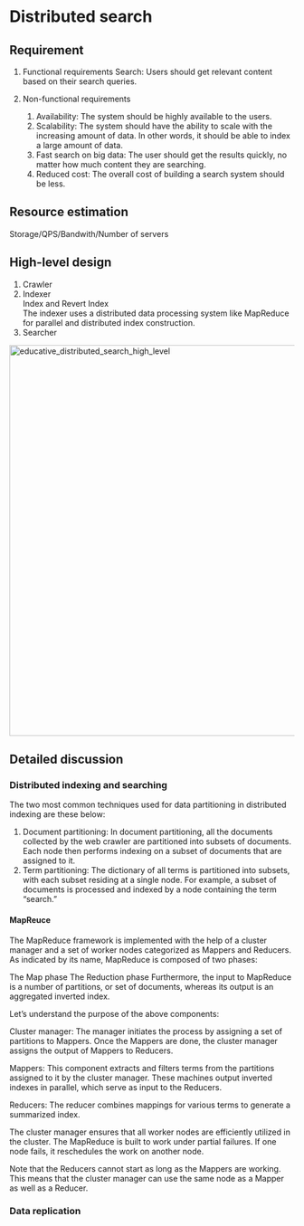 # Distributed search
## Requirement
1. Functional requirements 
    Search: Users should get relevant content based on their search queries.

1. Non-functional requirements
    1. Availability: The system should be highly available to the users.
    1. Scalability: The system should have the ability to scale with the increasing amount of data. In other words, it should be able to index a large amount of data.
    1. Fast search on big data: The user should get the results quickly, no matter how much content they are searching.
    1. Reduced cost: The overall cost of building a search system should be less.
  
## Resource estimation
Storage/QPS/Bandwith/Number of servers

## High-level design
1. Crawler
2. Indexer  
Index and Revert Index  
The indexer uses a distributed data processing system like MapReduce for parallel and distributed index construction.
4. Searcher


<img width="691" alt="educative_distributed_search_high_level" src="https://github.com/toextendmylimits/system_design/assets/10056698/1f8cea07-dae7-476c-b463-754e8f90c1ab">

## Detailed discussion
### Distributed indexing and searching
The two most common techniques used for data partitioning in distributed indexing are these below:

1. Document partitioning: In document partitioning, all the documents collected by the web crawler are partitioned into subsets of documents. Each node then performs indexing on a subset of documents that are assigned to it.
1. Term partitioning: The dictionary of all terms is partitioned into subsets, with each subset residing at a single node. For example, a subset of documents is processed and indexed by a node containing the term “search.”

#### MapReuce
The MapReduce framework is implemented with the help of a cluster manager and a set of worker nodes categorized as Mappers and Reducers. As indicated by its name, MapReduce is composed of two phases:

The Map phase
The Reduction phase
Furthermore, the input to MapReduce is a number of partitions, or set of documents, whereas its output is an aggregated inverted index.

Let’s understand the purpose of the above components:

Cluster manager: The manager initiates the process by assigning a set of partitions to Mappers. Once the Mappers are done, the cluster manager assigns the output of Mappers to Reducers.

Mappers: This component extracts and filters terms from the partitions assigned to it by the cluster manager. These machines output inverted indexes in parallel, which serve as input to the Reducers.

Reducers: The reducer combines mappings for various terms to generate a summarized index.

The cluster manager ensures that all worker nodes are efficiently utilized in the cluster. The MapReduce is built to work under partial failures. If one node fails, it reschedules the work on another node.

Note that the Reducers cannot start as long as the Mappers are working. This means that the cluster manager can use the same node as a Mapper as well as a Reducer. 

### Data replication
